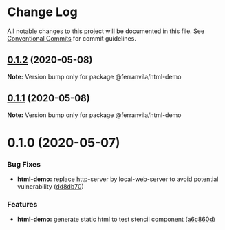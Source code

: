 # Change Log

All notable changes to this project will be documented in this file.
See [Conventional Commits](https://conventionalcommits.org) for commit guidelines.

## [0.1.2](https://github.com/ferranvila/microfrontends/compare/@ferranvila/html-demo@0.1.1...@ferranvila/html-demo@0.1.2) (2020-05-08)

**Note:** Version bump only for package @ferranvila/html-demo





## [0.1.1](https://github.com/ferranvila/microfrontends/compare/@ferranvila/html-demo@0.1.0...@ferranvila/html-demo@0.1.1) (2020-05-08)

**Note:** Version bump only for package @ferranvila/html-demo





# 0.1.0 (2020-05-07)


### Bug Fixes

* **html-demo:** replace http-server by local-web-server to avoid potential vulnerability ([dd8db70](https://github.com/ferranvila/microfrontends/commit/dd8db702537ee4f1ddcec94929da2a794d832214))


### Features

* **html-demo:** generate static html to test stencil component ([a6c860d](https://github.com/ferranvila/microfrontends/commit/a6c860d34fd1d20b73bc3e35cf78d3bd08134674))
